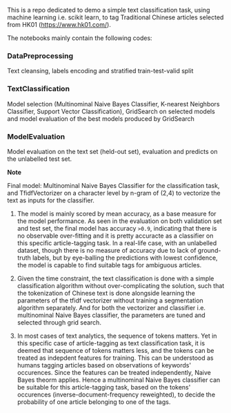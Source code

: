 This is a repo dedicated to demo a simple text classification task, using machine learning i.e. scikit learn, to tag Traditional Chinese articles selected from HK01 (https://www.hk01.com/).

The notebooks mainly contain the following codes: 
### DataPreprocessing
Text cleansing, labels encoding and stratified train-test-valid split
### TextClassification
Model selection (Multinominal Naive Bayes Classifier, K-nearest Neighbors Classifier, Support Vector Classification), GridSearch on selected models and model evaluation of the best models produced by GridSearch
### ModelEvaluation
Model evaluation on the text set (held-out set), evaluation and predicts on the unlabelled test set. 

**Note**

Final model: Multinominal Naive Bayes Classifier for the classification task, and TfidfVectorizer on a character level by n-gram of (2,4) to vectorize the text as inputs for the classifier.

1. The model is mainly scored by mean accuracy, as a base measure for the model performance. As seen in the evaluation on both validation set and test set, the final model has accuracy `>0.9`, indicating that there is no observable over-fitting and it is pretty accuracte as a classifier on this specific article-tagging task. In a real-life case, with an unlabelled dataset, though there is no measure of accuracy due to lack of ground-truth labels, but by eye-balling the predictions with lowest confidence, the model is capable to find suitable tags for ambiguous articles.

2. Given the time constraint, the text classification is done with a simple classification algorithm without over-complicating the solution, such that the tokenization of Chinese text is done alongside learning the parameters of the tfidf vectorizer without training a segmentation algorithm separately. And for both the vectorizer and classifier i.e. multinominal Naive Bayes classifier, the parameters are tuned and selected through grid search. 

3. In most cases of text analytics, the sequence of tokens matters. Yet in this specific case of article-tagging as text classification task, it is deemed that sequence of tokens matters less, and the tokens can be treated as indepdent features for training. This can be understood as humans tagging articles based on observations of keywords' occurences. Since the features can be treated independently, Naive Bayes theorm applies. Hence a multinominal Naive Bayes classifier can be suitable for this article-tagging task, based on the tokens' occurences (inverse-document-frequency reweighted), to decide the probability of one article belonging to one of the tags. 